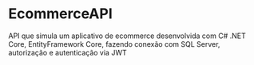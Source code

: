 # EcommerceAPI
API que simula um aplicativo de ecommerce desenvolvida com C# .NET Core, EntityFramework Core, fazendo conexão com SQL Server, autorização e autenticação via JWT

